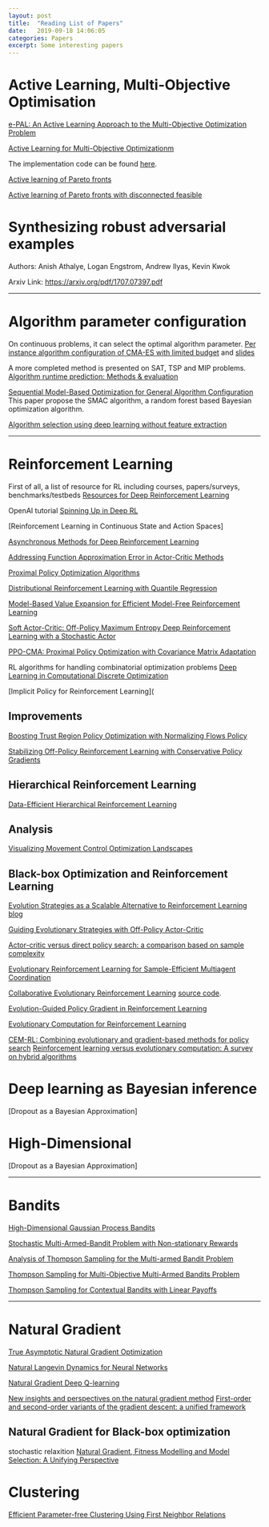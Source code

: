 ```yaml
---
layout: post
title:  "Reading List of Papers"
date:   2019-09-18 14:06:05
categories: Papers
excerpt: Some interesting papers
---
```

# Active Learning, Multi-Objective Optimisation

[e-PAL: An Active Learning Approach to the Multi-Objective Optimization Problem](http://jmlr.org/papers/volume17/15-047/15-047.pdf)
 
[Active Learning for Multi-Objective Optimizationm](http://proceedings.mlr.press/v28/zuluaga13.pdf)


The implementation code can be found [here](http://www.spiral.net/software/pal/epal_public.zip).


[Active learning of Pareto fronts](http://eprints.biblio.unitn.it/4087/1/ALP_tech_rep_with_cover.pdf)


[Active learning of Pareto fronts with disconnected feasible](http://disi.unitn.it/~passerini/papers/mic2013alp.pdf)


# Synthesizing robust adversarial examples 

Authors: Anish Athalye, Logan Engstrom, Andrew Ilyas, Kevin Kwok

Arxiv Link: https://arxiv.org/pdf/1707.07397.pdf

---

# Algorithm parameter configuration

On continuous problems, it can select the optimal algorithm parameter.
[Per instance algorithm configuration of CMA-ES with limited budget](https://hal.inria.fr/hal-01613753/file/GECCO2017_nacimbelkhir.pdf)
and [slides](http://211.65.106.2/cache/4/03/www.coseal.net/a1f612522f81001634097d53c9b46620/slidesSchoenauerCOSEAL2017.pdf)

A more completed method is presented on SAT, TSP and MIP problems.
[Algorithm runtime prediction: Methods & evaluation](https://www.sciencedirect.com/science/article/pii/S0004370213001082)

[Sequential Model-Based Optimization for General Algorithm Configuration](https://www.cs.ubc.ca/~hutter/papers/10-TR-SMAC.pdf)
This paper propose the SMAC algorithm, a random forest based Bayesian optimization algorithm.

[Algorithm selection using deep learning without feature extraction](https://dl_acm.gg363.site/citation.cfm?id=3321845)


---
# Reinforcement Learning

First of all, a list of resource for RL including courses, papers/surveys, benchmarks/testbeds [Resources for Deep Reinforcement Learning](https://medium.com/@yuxili/resources-for-deep-reinforcement-learning-a5fdf2dc730f)

OpenAI tutorial [Spinning Up in Deep RL](https://spinningup.openai.com/en/latest/index.html)

[Reinforcement Learning in Continuous State and Action Spaces]

[Asynchronous Methods for Deep Reinforcement Learning](https://arxiv.org/pdf/1602.01783.pdf)

[Addressing Function Approximation Error in Actor-Critic Methods](https://arxiv.org/pdf/1802.09477.pdf)

[Proximal Policy Optimization Algorithms](https://arxiv.org/pdf/1707.06347.pdf)

[Distributional Reinforcement Learning with Quantile Regression](https://arxiv.org/pdf/1710.10044.pdf)

[Model-Based Value Expansion for Efficient Model-Free Reinforcement Learning](https://arxiv.org/pdf/1803.00101.pdf)

[Soft Actor-Critic: Off-Policy Maximum Entropy Deep Reinforcement Learning with a Stochastic Actor](https://arxiv.org/pdf/1801.01290.pdf)

[PPO-CMA: Proximal Policy Optimization with Covariance Matrix Adaptation](https://arxiv.org/pdf/1810.02541.pdf)

RL algorithms for handling combinatorial optimization problems [Deep Learning in Computational Discrete Optimization](https://www.math.uwaterloo.ca/~bico/co759/2018/index.html)

[Implicit Policy for Reinforcement Learning](

## Improvements

[Boosting Trust Region Policy Optimization with Normalizing Flows Policy](https://invertibleworkshop.github.io/accepted_papers/pdfs/INNF_2019_paper_12.pdf)

[Stabilizing Off-Policy Reinforcement Learning with Conservative Policy Gradients](https://arxiv.org/pdf/1910.01062v1.pdf)

## Hierarchical Reinforcement Learning
[Data-Efficient Hierarchical Reinforcement Learning](http://papers.nips.cc/paper/7591-data-efficient-hierarchical-reinforcement-learning.pdf)

## Analysis
[Visualizing Movement Control Optimization Landscapes](http://proceedings.mlr.press/v23/agrawal12/agrawal12.pdf)


## Black-box Optimization and Reinforcement Learning

[Evolution Strategies as a Scalable Alternative to Reinforcement Learning](https://arxiv.org/pdf/1703.03864.pdf)
[blog](https://openai.com/blog/evolution-strategies/)

[Guiding Evolutionary Strategies with Off-Policy Actor-Critic](https://robintyh1.github.io/papers/Tang2019CEMACER.pdf)

[Actor-critic versus direct policy search: a comparison based on sample complexity](https://arxiv.org/pdf/1606.09152.pdf)

[Evolutionary Reinforcement Learning for Sample-Efficient Multiagent Coordination](http://arxiv.org/pdf/1906.07315v1.pdf)

[Collaborative Evolutionary Reinforcement Learning](https://arxiv.org/pdf/1905.00976.pdf)
[source code](https://github.com/IntelAI/cerl). 

[Evolution-Guided Policy Gradient in Reinforcement Learning](https://arxiv.org/pdf/1805.07917.pdf)

[Evolutionary Computation for Reinforcement Learning](http://www.cs.ox.ac.uk/people/shimon.whiteson/pubs/whitesonrlsota11.pdf)

[CEM-RL: Combining evolutionary and gradient-based methods for policy search](https://arxiv.org/pdf/1810.01222.pdf)
[Reinforcement learning versus evolutionary computation: A survey on hybrid algorithms](https://www.sciencedirect.com/science/article/pii/S2210650217302766)

# Deep learning as Bayesian inference

[Dropout as a Bayesian Approximation]

# High-Dimensional

[Dropout as a Bayesian Approximation]

---
# Bandits




[High-Dimensional Gaussian Process Bandits](https://las.inf.ethz.ch/files/djolonga13high-long.pdf)

[Stochastic Multi-Armed-Bandit Problem with Non-stationary Rewards](http://papers.nips.cc/paper/5378-stochastic-multi-armed-bandit-problem-with-non-stationary-rewards.pdf)

[Analysis of Thompson Sampling for the Multi-armed Bandit Problem](http://proceedings.mlr.press/v23/agrawal12/agrawal12.pdf)

[Thompson Sampling for Multi-Objective Multi-Armed Bandits Problem]([https://www.elen.ucl.ac.be/Proceedings/esann/esannpdf/es2015-27.pdf)

[Thompson Sampling for Contextual Bandits with Linear Payoffs](https://www.microsoft.com/en-us/research/wp-content/uploads/2013/06/report-contextual.pdf)


---
# Natural Gradient
[True Asymptotic Natural Gradient Optimization](http://www.yann-ollivier.org/rech/publs/tango.pdf)

[Natural Langevin Dynamics for Neural Networks](http://www.yann-ollivier.org/rech/publs/tango.pdf)

[Natural Gradient Deep Q-learning](https://arxiv.org/pdf/1803.07482v2.pdf)

[New insights and perspectives on the natural gradient method](https://arxiv.org/abs/1412.1193)
[First-order and second-order variants of the gradient descent: a unified framework](https://arxiv.org/pdf/1810.08102.pdf)

## Natural Gradient for Black-box optimization

stochastic relaxition
[Natural Gradient, Fitness Modelling and Model Selection: A Unifying Perspective](http://www.giannidiorestino.it/Papers/06557608.pdf)

# Clustering

[Efficient Parameter-free Clustering Using First Neighbor Relations](https://arxiv.org/abs/1902.11266)
